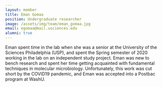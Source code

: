 ```yaml
---
layout: member
title: Eman Gomaa
position: Undergraduate researcher
image: /assets/img/team/eman_gomaa.jpg
email: egomaa@mail.usciences.edu
alumni: true
---
```


Eman spent time in the lab when she was a senior at the University of the Sciences Philadelphia (USP), and spent the Spring semester of 2020 working in the lab on an independent study project.  Eman was new to bench research and spent her time getting acquainted with fundamental techniques in molecular microbiology.  Unfortunately, this work was cut short by the COVID19 pandemic, and Eman was accepted into a Postbac program at WashU.
